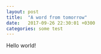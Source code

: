 ```yaml
---
layout: post
title:  "A word from tomorrow"
date:   2017-09-26 22:30:01 +0300
categories: some test
---
```

Hello world!
